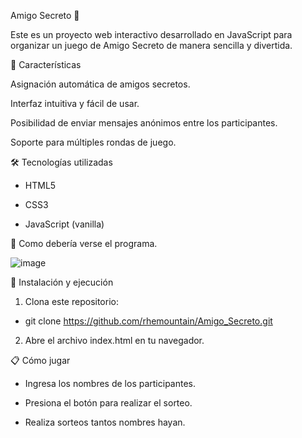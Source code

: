 Amigo Secreto 🎁

  Este es un proyecto web interactivo desarrollado en JavaScript para organizar un juego de Amigo Secreto de manera sencilla y divertida.

🚀 Características

Asignación automática de amigos secretos.

Interfaz intuitiva y fácil de usar.

Posibilidad de enviar mensajes anónimos entre los participantes.

Soporte para múltiples rondas de juego.

🛠 Tecnologías utilizadas

 - HTML5

 - CSS3

 - JavaScript (vanilla)

📸 Como debería verse el programa.

![image](https://github.com/user-attachments/assets/6a95068e-ca89-4af2-a4ea-9f52448303ad)

📌 Instalación y ejecución

1. Clona este repositorio:

  - git clone https://github.com/rhemountain/Amigo_Secreto.git

2. Abre el archivo index.html en tu navegador.

📋 Cómo jugar

 - Ingresa los nombres de los participantes.

 - Presiona el botón para realizar el sorteo.

 - Realiza sorteos tantos nombres hayan.
